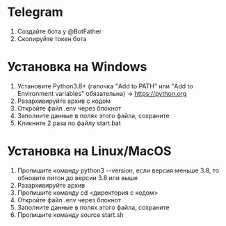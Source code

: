 # Telegram
1. Создайте бота у @BotFather
2. Скопируйте токен бота

# Установка на Windows
1. Установите Python3.8+ (галочка "Add to PATH" или "Add to Environment variables" обязательна) -> https://python.org
2. Разархивируйте архив с кодом
3. Откройте файл .env через блокнот
4. Заполните данные в полях этого файла, сохраните
5. Кликните 2 раза по файлу start.bat

# Установка на Linux/MacOS
1. Пропишите команду python3 --version, если версия меньше 3.8, то обновите питон до версии 3.8 или выше
2. Разархивируйте архив
3. Пропишите команду cd <директория с кодом>
4. Откройте файл .env через блокнот
5. Заполните данные в полях этого файла, сохраните
6. Пропишите команду source start.sh
